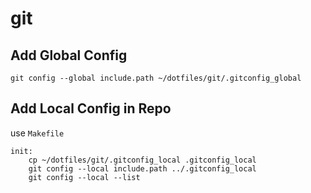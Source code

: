 # git

## Add Global Config 
```
git config --global include.path ~/dotfiles/git/.gitconfig_global
```

## Add Local Config in Repo
use `Makefile`
```
init:
	cp ~/dotfiles/git/.gitconfig_local .gitconfig_local
	git config --local include.path ../.gitconfig_local
	git config --local --list
```
